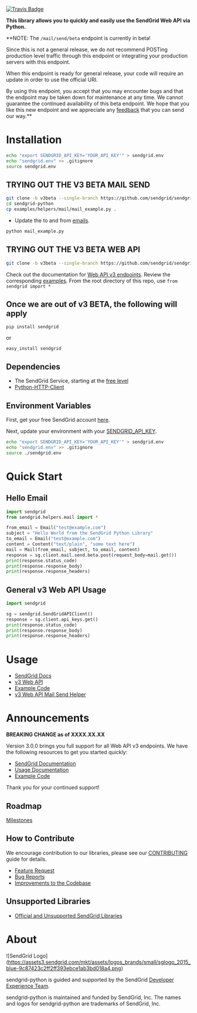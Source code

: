 [![Travis Badge](https://travis-ci.org/sendgrid/sendgrid-python.svg?branch=v3beta)](https://travis-ci.org/sendgrid/sendgrid-python)

**This library allows you to quickly and easily use the SendGrid Web API via Python.**

**NOTE: The `/mail/send/beta` endpoint is currently in beta!

Since this is not a general release, we do not recommend POSTing production level traffic through this endpoint or integrating your production servers with this endpoint.

When this endpoint is ready for general release, your code will require an update in order to use the official URI.

By using this endpoint, you accept that you may encounter bugs and that the endpoint may be taken down for maintenance at any time. We cannot guarantee the continued availability of this beta endpoint. We hope that you like this new endpoint and we appreciate any [feedback](dx+mail-beta@sendgrid.com) that you can send our way.**

# Installation

```bash
echo "export SENDGRID_API_KEY='YOUR_API_KEY'" > sendgrid.env
echo "sendgrid.env" >> .gitignore
source sendgrid.env
```

## TRYING OUT THE V3 BETA MAIL SEND

```bash
git clone -b v3beta --single-branch https://github.com/sendgrid/sendgrid-python.git
cd sendgrid-python
cp examples/helpers/mail/mail_example.py .
```

* Update the to and from [emails](https://github.com/sendgrid/sendgrid-python/blob/v3beta/examples/helpers/mail/mail_example.py#L11).

```bash
python mail_example.py
```

## TRYING OUT THE V3 BETA WEB API

```bash
git clone -b v3beta --single-branch https://github.com/sendgrid/sendgrid-python.git
```

Check out the documentation for [Web API v3 endpoints](https://sendgrid.com/docs/API_Reference/Web_API_v3/index.html).
Review the corresponding [examples](https://github.com/sendgrid/sendgrid-python/blob/master/examples).
From the root directory of this repo, use `from sendgrid import *`

## Once we are out of v3 BETA, the following will apply

`pip install sendgrid`

or

`easy_install sendgrid`

## Dependencies

- The SendGrid Service, starting at the [free level](https://sendgrid.com/free?source=sendgrid-python)
- [Python-HTTP-Client](https://github.com/sendgrid/python-http-client)

## Environment Variables

First, get your free SendGrid account [here](https://sendgrid.com/free?source=sendgrid-python).

Next, update your environment with your [SENDGRID_API_KEY](https://app.sendgrid.com/settings/api_keys).

```bash
echo "export SENDGRID_API_KEY='YOUR_API_KEY'" > sendgrid.env
echo "sendgrid.env" >> .gitignore
source ./sendgrid.env
```

# Quick Start

## Hello Email

```python
import sendgrid
from sendgrid.helpers.mail import *

from_email = Email("test@example.com")
subject = "Hello World from the SendGrid Python Library"
to_email = Email("test@example.com")
content = Content("text/plain", "some text here")
mail = Mail(from_email, subject, to_email, content)
response = sg.client.mail.send.beta.post(request_body=mail.get())
print(response.status_code)
print(response.response_body)
print(response.response_headers)
```

## General v3 Web API Usage

```python
import sendgrid

sg = sendgrid.SendGridAPIClient()
response = sg.client.api_keys.get()
print(response.status_code)
print(response.response_body)
print(response.response_headers)
```

# Usage

- [SendGrid Docs](https://sendgrid.com/docs/API_Reference/index.html)
- [v3 Web API](https://github.com/sendgrid/sendgrid-python/tree/v3beta/USAGE.md)
- [Example Code](https://github.com/sendgrid/sendgrid-python/tree/v3beta/examples)
- [v3 Web API Mail Send Helper](https://github.com/sendgrid/sendgrid-python/tree/v3beta/sendgrid/helpers/mail)

# Announcements

**BREAKING CHANGE as of XXXX.XX.XX**

Version 3.0.0 brings you full support for all Web API v3 endpoints. We
have the following resources to get you started quickly:

-   [SendGrid
    Documentation](https://sendgrid.com/docs/API_Reference/Web_API_v3/index.html)
-   [Usage
    Documentation](https://github.com/sendgrid/sendgrid-python/tree/v3beta/USAGE.md)
-   [Example
    Code](https://github.com/sendgrid/sendgrid-python/tree/v3beta/examples)

Thank you for your continued support!

## Roadmap

[Milestones](https://github.com/sendgrid/sendgrid-python/milestones)

## How to Contribute

We encourage contribution to our libraries, please see our [CONTRIBUTING](https://github.com/sendgrid/sendgrid-python/tree/v3beta/CONTRIBUTING.md) guide for details.

* [Feature Request](https://github.com/sendgrid/sendgrid-python/tree/v3beta/CONTRIBUTING.md#feature_request)
* [Bug Reports](https://github.com/sendgrid/sendgrid-python/tree/v3beta/CONTRIBUTING.md#submit_a_bug_report)
* [Improvements to the Codebase](https://github.com/sendgrid/sendgrid-python/tree/v3beta/CONTRIBUTING.md#improvements_to_the_codebase)

## Unsupported Libraries

- [Official and Unsupported SendGrid Libraries](https://sendgrid.com/docs/Integrate/libraries.html)

# About

![SendGrid Logo]
(https://assets3.sendgrid.com/mkt/assets/logos_brands/small/sglogo_2015_blue-9c87423c2ff2ff393ebce1ab3bd018a4.png)

sendgrid-python is guided and supported by the SendGrid [Developer Experience Team](mailto:dx@sendgrid.com).

sendgrid-python is maintained and funded by SendGrid, Inc. The names and logos for sendgrid-python are trademarks of SendGrid, Inc.
